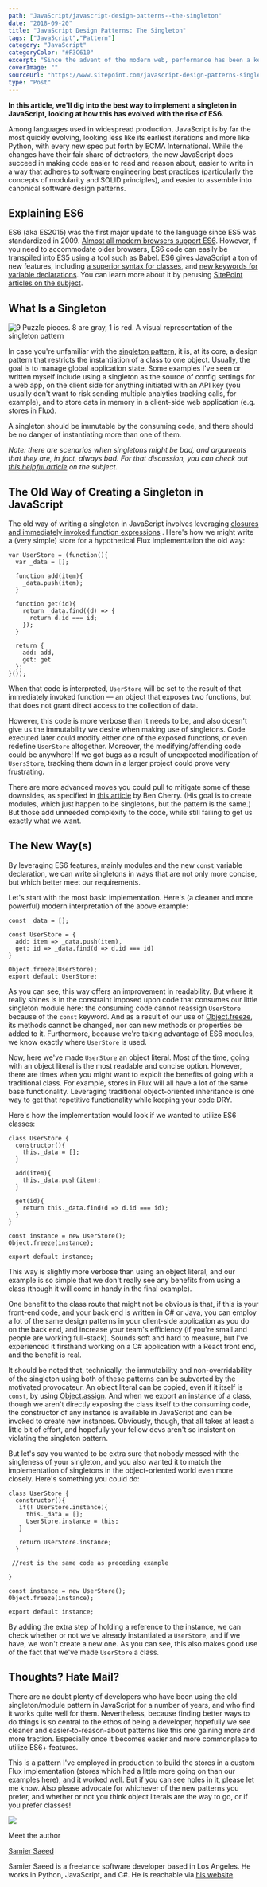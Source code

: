 ```yaml
---
path: "JavaScript/javascript-design-patterns--the-singleton"
date: "2018-09-20"
title: "JavaScript Design Patterns: The Singleton"
tags: ["JavaScript","Pattern"]
category: "JavaScript"
categoryColor: "#F3C610"
excerpt: "Since the advent of the modern web, performance has been a key consideration when designing a website or a web app."
coverImage: ""
sourceUrl: "https://www.sitepoint.com/javascript-design-patterns-singleton/"
type: "Post"
---
```


**In this article, we'll dig into the best way to implement a singleton in JavaScript, looking at how this has evolved with the rise of ES6.**

Among languages used in widespread production, JavaScript is by far the most quickly evolving, looking less like its earliest iterations and more like Python, with every new spec put forth by ECMA International. While the changes have their fair share of detractors, the new JavaScript does succeed in making code easier to read and reason about, easier to write in a way that adheres to software engineering best practices (particularly the concepts of modularity and SOLID principles), and easier to assemble into canonical software design patterns.

Explaining ES6
--------------

ES6 (aka ES2015) was the first major update to the language since ES5 was standardized in 2009. [Almost all modern browsers support ES6](https://kangax.github.io/compat-table/es6/). However, if you need to accommodate older browsers, ES6 code can easily be transpiled into ES5 using a tool such as Babel. ES6 gives JavaScript a ton of new features, including [a superior syntax for classes](https://www.sitepoint.com/object-oriented-javascript-deep-dive-es6-classes/), and [new keywords for variable declarations](https://www.sitepoint.com/preparing-ecmascript-6-let-const/). You can learn more about it by perusing [SitePoint articles on the subject](https://www.sitepoint.com/JavaScript/es6/).

What Is a Singleton
-------------------

![9 Puzzle pieces. 8 are gray, 1 is red. A visual representation of the singleton pattern](https://dab1nmslvvntp.cloudfront.net/wp-content/uploads/2016/06/1466406405singleton-300x295.jpg)

In case you're unfamiliar with the [singleton pattern](https://en.wikipedia.org/wiki/Singleton_pattern), it is, at its core, a design pattern that restricts the instantiation of a class to one object. Usually, the goal is to manage global application state. Some examples I've seen or written myself include using a singleton as the source of config settings for a web app, on the client side for anything initiated with an API key (you usually don't want to risk sending multiple analytics tracking calls, for example), and to store data in memory in a client-side web application (e.g. stores in Flux).

A singleton should be immutable by the consuming code, and there should be no danger of instantiating more than one of them.

_Note: there are scenarios when singletons might be bad, and arguments that they are, in fact, always bad. For that discussion, you can check out [this helpful article](https://www.sitepoint.com/whats-so-bad-about-the-singleton/) on the subject._

The Old Way of Creating a Singleton in JavaScript
-------------------------------------------------

The old way of writing a singleton in JavaScript involves leveraging [closures and immediately invoked function expressions](https://www.sitepoint.com/demystifying-javascript-closures-callbacks-iifes/) . Here's how we might write a (very simple) store for a hypothetical Flux implementation the old way:

    var UserStore = (function(){
      var _data = [];

      function add(item){
        _data.push(item);
      }

      function get(id){
        return _data.find((d) => {
          return d.id === id;
        });
      }

      return {
        add: add,
        get: get
      };
    }());


When that code is interpreted, `UserStore` will be set to the result of that immediately invoked function — an object that exposes two functions, but that does not grant direct access to the collection of data.

However, this code is more verbose than it needs to be, and also doesn't give us the immutability we desire when making use of singletons. Code executed later could modify either one of the exposed functions, or even redefine `UserStore` altogether. Moreover, the modifying/offending code could be anywhere! If we got bugs as a result of unexpected modification of `UsersStore`, tracking them down in a larger project could prove very frustrating.

There are more advanced moves you could pull to mitigate some of these downsides, as specified in [this article](http://www.adequatelygood.com/JavaScript-Module-Pattern-In-Depth.html) by Ben Cherry. (His goal is to create modules, which just happen to be singletons, but the pattern is the same.) But those add unneeded complexity to the code, while still failing to get us exactly what we want.

The New Way(s)
--------------

By leveraging ES6 features, mainly modules and the new `const` variable declaration, we can write singletons in ways that are not only more concise, but which better meet our requirements.

Let's start with the most basic implementation. Here's (a cleaner and more powerful) modern interpretation of the above example:

    const _data = [];

    const UserStore = {
      add: item => _data.push(item),
      get: id => _data.find(d => d.id === id)
    }

    Object.freeze(UserStore);
    export default UserStore;


As you can see, this way offers an improvement in readability. But where it really shines is in the constraint imposed upon code that consumes our little singleton module here: the consuming code cannot reassign `UserStore` because of the `const` keyword. And as a result of our use of [Object.freeze](https://developer.mozilla.org/en-US/docs/Web/JavaScript/Reference/Global_Objects/Object/freeze), its methods cannot be changed, nor can new methods or properties be added to it. Furthermore, because we're taking advantage of ES6 modules, we know exactly where `UserStore` is used.

Now, here we've made `UserStore` an object literal. Most of the time, going with an object literal is the most readable and concise option. However, there are times when you might want to exploit the benefits of going with a traditional class. For example, stores in Flux will all have a lot of the same base functionality. Leveraging traditional object-oriented inheritance is one way to get that repetitive functionality while keeping your code DRY.

Here's how the implementation would look if we wanted to utilize ES6 classes:

    class UserStore {
      constructor(){
        this._data = [];
      }

      add(item){
        this._data.push(item);
      }

      get(id){
        return this._data.find(d => d.id === id);
      }
    }

    const instance = new UserStore();
    Object.freeze(instance);

    export default instance;


This way is slightly more verbose than using an object literal, and our example is so simple that we don't really see any benefits from using a class (though it will come in handy in the final example).

One benefit to the class route that might not be obvious is that, if this is your front-end code, and your back end is written in C# or Java, you can employ a lot of the same design patterns in your client-side application as you do on the back end, and increase your team's efficiency (if you're small and people are working full-stack). Sounds soft and hard to measure, but I've experienced it firsthand working on a C# application with a React front end, and the benefit is real.

It should be noted that, technically, the immutability and non-overridability of the singleton using both of these patterns can be subverted by the motivated provocateur. An object literal can be copied, even if it itself is `const`, by using [Object.assign](https://developer.mozilla.org/en-US/docs/Web/JavaScript/Reference/Global_Objects/Object/assign). And when we export an instance of a class, though we aren't directly exposing the class itself to the consuming code, the constructor of any instance is available in JavaScript and can be invoked to create new instances. Obviously, though, that all takes at least a little bit of effort, and hopefully your fellow devs aren't so insistent on violating the singleton pattern.

But let's say you wanted to be extra sure that nobody messed with the singleness of your singleton, and you also wanted it to match the implementation of singletons in the object-oriented world even more closely. Here's something you could do:

    class UserStore {
      constructor(){
       if(! UserStore.instance){
         this._data = [];
         UserStore.instance = this;
       }

       return UserStore.instance;
      }

     //rest is the same code as preceding example

    }

    const instance = new UserStore();
    Object.freeze(instance);

    export default instance;


By adding the extra step of holding a reference to the instance, we can check whether or not we've already instantiated a `UserStore`, and if we have, we won't create a new one. As you can see, this also makes good use of the fact that we've made `UserStore` a class.

Thoughts? Hate Mail?
--------------------

There are no doubt plenty of developers who have been using the old singleton/module pattern in JavaScript for a number of years, and who find it works quite well for them. Nevertheless, because finding better ways to do things is so central to the ethos of being a developer, hopefully we see cleaner and easier-to-reason-about patterns like this one gaining more and more traction. Especially once it becomes easier and more commonplace to utilize ES6+ features.

This is a pattern I've employed in production to build the stores in a custom Flux implementation (stores which had a little more going on than our examples here), and it worked well. But if you can see holes in it, please let me know. Also please advocate for whichever of the new patterns you prefer, and whether or not you think object literals are the way to go, or if you prefer classes!

 [![](https://secure.gravatar.com/avatar/59c0103d5cfb0fc6e3dc3e8a7ce5a731?s=96&d=mm&r=g)](https://www.sitepoint.com/author/ssaeed/)

Meet the author

[Samier Saeed](https://www.sitepoint.com/author/ssaeed/)[](https://www.linkedin.com/in/samier-saeed-9335553a)[](https://github.com/ss108)[](https://medium.com/@samiersaeed)

Samier Saeed is a freelance software developer based in Los Angeles. He works in Python, JavaScript, and C#. He is reachable via [his website](http://ss108.github.io/).
